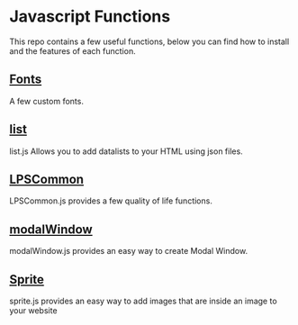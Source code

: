 # Javascript Functions
This repo contains a few useful functions, below you can find how to install and the features of each function.

## [Fonts](https://legopitstop.github.io/Javascript/libs/fonts/)
A few custom fonts.

## [list](https://legopitstop.github.io/Javascript/libs/list/docs/)
list.js Allows you to add datalists to your HTML using json files.

## [LPSCommon](https://legopitstop.github.io/Javascript/libs/LPSCommon/docs/)
LPSCommon.js provides a few quality of life functions.

## [modalWindow](https://legopitstop.github.io/Javascript/libs/modalWindow/docs/)
modalWindow.js provides an easy way to create Modal Window.

## [Sprite](https://legopitstop.github.io/Javascript/libs/Sprite/docs/)
sprite.js provides an easy way to add images that are inside an image to your website